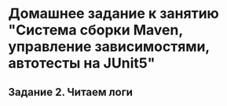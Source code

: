 # Домашнее задание к занятию "Система сборки Maven, управление зависимостями, автотесты на JUnit5"

## Задание 2. Читаем логи